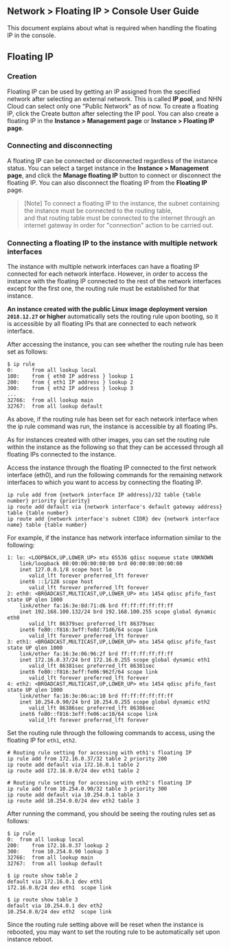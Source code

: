 ## Network > Floating IP > Console User Guide

This document explains about what is required when handling the floating IP in the console.

## Floating IP
### Creation

Floating IP can be used by getting an IP assigned from the specified network after selecting an external network. This is called <b>IP pool</b>, and NHN Cloud can select only one "Public Network" as of now. To create a floating IP, click the Create button after selecting the IP pool. You can also create a floating IP in the <b>Instance > Management page</b> or <b>Instance > Floating IP page</b>.

### Connecting and disconnecting

A floating IP can be connected or disconnected regardless of the instance status. You can select a target instance in the <b>Instance > Management page</b>, and click the <b>Manage floating IP</b> button to connect or disconnect the floating IP. You can also disconnect the floating IP from the <b>Floating IP</b> page.

> [Note] To connect a floating IP to the instance, the subnet containing the instance must be connected to the routing table, <br>and that routing table must be connected to the internet through an internet gateway in order for "connection" action to be carried out.

### Connecting a floating IP to the instance with multiple network interfaces

The instance with multiple network interfaces can have a floating IP connected for each network interface. However, in order to access the instance with the floating IP connected to the rest of the network interfaces except for the first one, the routing rule must be established for that instance.

**An instance created with the public Linux image deployment version `2018.12.27` or higher** automatically sets the routing rule upon booting, so it is accessible by all floating IPs that are connected to each network interface.

After accessing the instance, you can see whether the routing rule has been set as follows:
```
$ ip rule
0:      from all lookup local
100:    from { eth0 IP address } lookup 1
200:    from { eth1 IP address } lookup 2
300:    from { eth2 IP address } lookup 3
...
32766:  from all lookup main
32767:  from all lookup default
```
As above, if the routing rule has been set for each network interface when the ip rule command was run, the instance is accessible by all floating IPs.

As for instances created with other images, you can set the routing rule within the instance as the following so that they can be accessed through all floating IPs connected to the instance.

Access the instance through the floating IP connected to the first network interface (eth0), and run the following commands for the remaining network interfaces to which you want to access by connecting the floating IP.
```
ip rule add from {network interface IP address}/32 table {table number} priority {priority}
ip route add default via {network interface's default gateway address} table {table number}
ip route add {network interface's subnet CIDR} dev {network interface name} table {table number}
```

For example, if the instance has network interface information similar to the following:
```
1: lo: <LOOPBACK,UP,LOWER_UP> mtu 65536 qdisc noqueue state UNKNOWN
    link/loopback 00:00:00:00:00:00 brd 00:00:00:00:00:00
    inet 127.0.0.1/8 scope host lo
       valid_lft forever preferred_lft forever
    inet6 ::1/128 scope host
       valid_lft forever preferred_lft forever
2: eth0: <BROADCAST,MULTICAST,UP,LOWER_UP> mtu 1454 qdisc pfifo_fast state UP qlen 1000
    link/ether fa:16:3e:8d:71:d6 brd ff:ff:ff:ff:ff:ff
    inet 192.168.100.132/24 brd 192.168.100.255 scope global dynamic eth0
       valid_lft 86379sec preferred_lft 86379sec
    inet6 fe80::f816:3eff:fe8d:71d6/64 scope link
       valid_lft forever preferred_lft forever
3: eth1: <BROADCAST,MULTICAST,UP,LOWER_UP> mtu 1454 qdisc pfifo_fast state UP qlen 1000
    link/ether fa:16:3e:06:96:2f brd ff:ff:ff:ff:ff:ff
    inet 172.16.0.37/24 brd 172.16.0.255 scope global dynamic eth1
       valid_lft 86381sec preferred_lft 86381sec
    inet6 fe80::f816:3eff:fe06:962f/64 scope link
       valid_lft forever preferred_lft forever
4: eth2: <BROADCAST,MULTICAST,UP,LOWER_UP> mtu 1454 qdisc pfifo_fast state UP qlen 1000
    link/ether fa:16:3e:06:ac:10 brd ff:ff:ff:ff:ff:ff
    inet 10.254.0.90/24 brd 10.254.0.255 scope global dynamic eth2
       valid_lft 86386sec preferred_lft 86386sec
    inet6 fe80::f816:3eff:fe06:ac10/64 scope link
       valid_lft forever preferred_lft forever
```
Set the routing rule through the following commands to access, using the floating IP for `eth1`, `eth2`.

```
# Routing rule setting for accessing with eth1's floating IP
ip rule add from 172.16.0.37/32 table 2 priority 200
ip route add default via 172.16.0.1 table 2
ip route add 172.16.0.0/24 dev eth1 table 2

# Routing rule setting for accessing with eth2's floating IP
ip rule add from 10.254.0.90/32 table 3 priority 300
ip route add default via 10.254.0.1 table 3
ip route add 10.254.0.0/24 dev eth2 table 3
```
After running the command, you should be seeing the routing rules set as follows:

```
$ ip rule													
0:	from all lookup local
200:	from 172.16.0.37 lookup 2 	
300:	from 10.254.0.90 lookup 3 	
32766:	from all lookup main
32767:	from all lookup default

$ ip route show table 2					
default via 172.16.0.1 dev eth1
172.16.0.0/24 dev eth1  scope link

$ ip route show table 3
default via 10.254.0.1 dev eth2
10.254.0.0/24 dev eth2  scope link
```

Since the routing rule setting above will be reset when the instance is rebooted, you may want to set the routing rule to be automatically set upon instance reboot.

